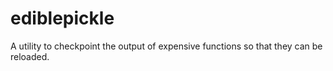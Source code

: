 ediblepickle
============

A utility to checkpoint the output of expensive functions so that they can be reloaded.
